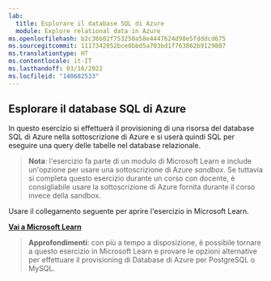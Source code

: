 ```yaml
---
lab:
  title: Esplorare il database SQL di Azure
  module: Explore relational data in Azure
ms.openlocfilehash: b2c36b02f753250a58e4447624d98e5fdddcd675
ms.sourcegitcommit: 1117342052bce0bbd5a703bd1f763862b9129807
ms.translationtype: HT
ms.contentlocale: it-IT
ms.lasthandoff: 03/16/2022
ms.locfileid: "140682533"
---
```

## <a name="explore-azure-sql-database"></a>Esplorare il database SQL di Azure

In questo esercizio si effettuerà il provisioning di una risorsa del database SQL di Azure nella sottoscrizione di Azure e si userà quindi SQL per eseguire una query delle tabelle nel database relazionale.

> **Nota**: l'esercizio fa parte di un modulo di Microsoft Learn e include un'opzione per usare una sottoscrizione di Azure *sandbox*. Se tuttavia si completa questo esercizio durante un corso con docente, è consigliabile usare la sottoscrizione di Azure fornita durante il corso invece della sandbox.

Usare il collegamento seguente per aprire l'esercizio in Microsoft Learn.

**[Vai a Microsoft Learn](https://docs.microsoft.com/learn/modules/explore-provision-deploy-relational-database-offerings-azure/4-exercise-provision-relational-azure-data-services?pivots=azuresql#provision-an-azure-sql-database-resource)**

> **Approfondimenti**: con più a tempo a disposizione, è possibile tornare a questo esercizio in Microsoft Learn e provare le opzioni alternative per effettuare il provisioning di Database di Azure per PostgreSQL o MySQL.